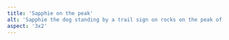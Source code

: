 ```yaml
---
title: 'Sapphie on the peak'
alt: 'Sapphie the dog standing by a trail sign on rocks on the peak of Mount Hunger, looking over an evergreen tree line'
aspect: '3x2'
---
```

